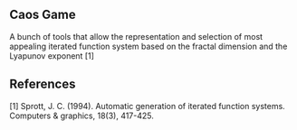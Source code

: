 ## Caos Game

A bunch of tools that allow the representation and selection of most appealing iterated function system
based on the fractal dimension and the Lyapunov exponent [1]

## References
<a id="1">[1]</a> 
Sprott, J. C. (1994). Automatic generation of iterated function systems. Computers & graphics, 18(3), 417-425.
